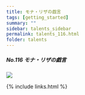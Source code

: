 ```yaml
---
title: モナ・リザの戯言
tags: [getting_started]
summary: ""
sidebar: talents_sidebar
permalink: talents_116.html
folder: talents
---
```



##### No.116 モナ・リザの戯言

![](https://yt3.ggpht.com/ytc/AKedOLThBkX_JAVx85nIqTDbDVyFJNAp6gNS441lR4RM=s176-c-k-c0x00ffffff-no-rj)




{% include links.html %}

